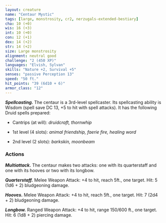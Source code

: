 ```yaml
---
layout: creature
name: "Centaur Mystic"
tags: [large, monstrosity, cr2, nerzugals-extended-bestiary]
cha: 10 (+0)
wis: 16 (+3)
int: 10 (+0)
con: 12 (+1)
dex: 14 (+2)
str: 14 (+2)
size: Large monstrosity
alignment: neutral good
challenge: "2 (450 XP)"
languages: "Elvish, Sylvan"
skills: "Nature +2, Survival +5"
senses: "passive Perception 13"
speed: "50 ft."
hit_points: "39 (6d10 + 6)"
armor_class: "12"
---
```


***Spellcasting.*** The centaur is a 3rd-level spellcaster.
Its spellcasting ability is Wisdom (spell save DC 13, +5 to hit with spell attacks). It has the following
Druid spells prepared:

* Cantrips (at will): <i>druidcraft, thornwhip</i>

* 1st level (4 slots): <i>animal friendship, faerie fire, healing word</i>

* 2nd level (2 slots): <i>barkskin, moonbeam</i>

### Actions

***Multiattack.*** The centaur makes two attacks: one
with its quarterstaff and one with its hooves or two
with its longbow.

***Quarterstaff.*** Melee Weapon Attack: +4 to hit, reach
5ft., one target. Hit: 5 (1d6 + 2) bludgeoning
damage.

***Hooves.*** Melee Weapon Attack: +4 to hit, reach 5ft.,
one target. Hit: 7 (2d4 + 2) bludgeoning damage.

***Longbow.*** Ranged Weapon Attack: +4 to hit, range
150/600 ft., one target. Hit: 6 (1d8 + 2) piercing
damage.
